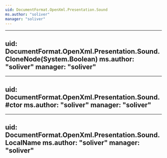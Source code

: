 ```yaml
---
uid: DocumentFormat.OpenXml.Presentation.Sound
ms.author: "soliver"
manager: "soliver"
---
```


---
uid: DocumentFormat.OpenXml.Presentation.Sound.CloneNode(System.Boolean)
ms.author: "soliver"
manager: "soliver"
---

---
uid: DocumentFormat.OpenXml.Presentation.Sound.#ctor
ms.author: "soliver"
manager: "soliver"
---

---
uid: DocumentFormat.OpenXml.Presentation.Sound.LocalName
ms.author: "soliver"
manager: "soliver"
---
